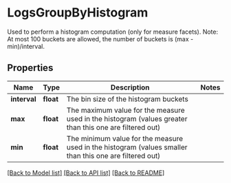# LogsGroupByHistogram

Used to perform a histogram computation (only for measure facets). Note: At most 100 buckets are allowed, the number of buckets is (max - min)/interval.

## Properties
Name | Type | Description | Notes
------------ | ------------- | ------------- | -------------
**interval** | **float** | The bin size of the histogram buckets | 
**max** | **float** | The maximum value for the measure used in the histogram (values greater than this one are filtered out) | 
**min** | **float** | The minimum value for the measure used in the histogram (values smaller than this one are filtered out) | 

[[Back to Model list]](README.md#documentation-for-models) [[Back to API list]](README.md#documentation-for-api-endpoints) [[Back to README]](README.md)


